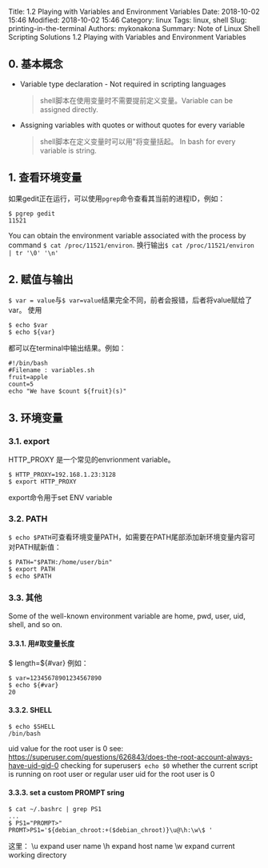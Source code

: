 Title: 1.2 Playing with Variables and Environment Variables
Date: 2018-10-02 15:46
Modified: 2018-10-02 15:46
Category: linux
Tags: linux, shell
Slug: printing-in-the-terminal
Authors: mykonakona
Summary: Note of Linux Shell Scripting Solutions 1.2 Playing with Variables and Environment Variables

## 0. 基本概念
+ Variable type declaration - Not required in scripting languages
    >shell脚本在使用变量时不需要提前定义变量。Variable can be assigned directly.

+ Assigning variables with quotes or without quotes for every variable
    >shell脚本在定义变量时可以用"将变量括起。
    >In bash for every variable is string.

## 1. 查看环境变量
如果gedit正在运行，可以使用`pgrep`命令查看其当前的进程ID，例如：
```
$ pgrep gedit
11521
```
You can obtain the environment variable associated with the process by command `$ cat /proc/11521/environ`.
换行输出`$ cat /proc/11521/environ | tr '\0' '\n'`

## 2. 赋值与输出
`$ var = value`与`$ var=value`结果完全不同，前者会报错，后者将value赋给了var。
使用
```
$ echo $var
$ echo ${var}
```
都可以在terminal中输出结果。例如：
```
#!/bin/bash
#Filename : variables.sh
fruit=apple 
count=5
echo "We have $count ${fruit}(s)"
```

## 3. 环境变量
### 3.1. export
HTTP_PROXY 是一个常见的envrionment variable。
```
$ HTTP_PROXY=192.168.1.23:3128
$ export HTTP_PROXY
```
export命令用于set ENV variable

### 3.2. PATH
`$ echo $PATH`可查看环境变量PATH，如需要在PATH尾部添加新环境变量内容可对PATH赋新值：
```
$ PATH="$PATH:/home/user/bin"
$ export PATH
$ echo $PATH
```

### 3.3. 其他
Some of the well-known environment variable are home, pwd, user, uid, shell, and so on.
#### 3.3.1. 用#取变量长度
$ length=${#var}
例如：
```
$ var=12345678901234567890
$ echo ${#var}
20
```

#### 3.3.2. SHELL
```
$ echo $SHELL
/bin/bash
```

uid value for the root user is 0  see: https://superuser.com/questions/626843/does-the-root-account-always-have-uid-gid-0
checking for superuser`$ echo $0`
whether the current script is running on root user or regular user
uid for the root user is 0

#### 3.3.3. set a custom PROMPT sring
```
$ cat ~/.bashrc | grep PS1
...
$ PS1="PROMPT>"
PROMT>PS1='${debian_chroot:+($debian_chroot)}\u@\h:\w\$ '
```
这里：
\u expand user name
\h expand host name
\w expand current working directory
